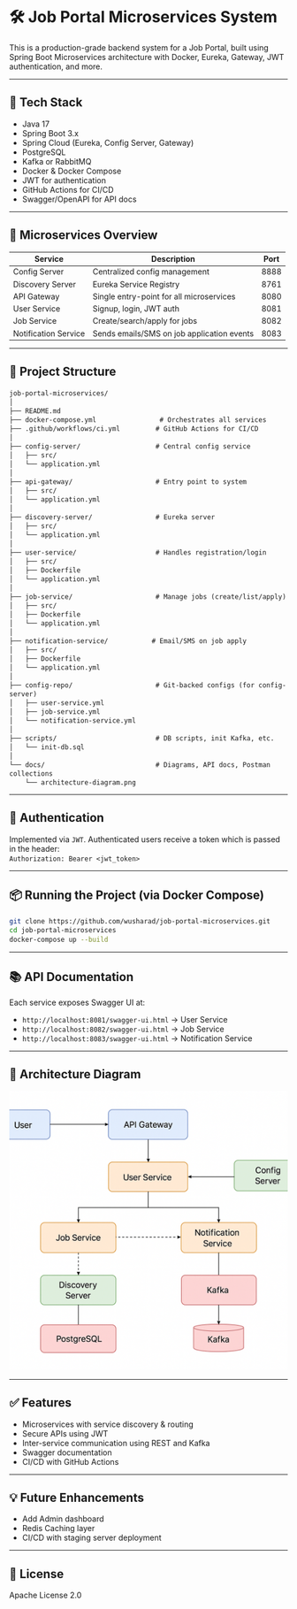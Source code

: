 # 🛠️ Job Portal Microservices System

This is a production-grade backend system for a Job Portal, built using Spring Boot Microservices architecture with Docker, Eureka, Gateway, JWT authentication, and more.

---

## 🚀 Tech Stack

- Java 17
- Spring Boot 3.x
- Spring Cloud (Eureka, Config Server, Gateway)
- PostgreSQL
- Kafka or RabbitMQ
- Docker & Docker Compose
- JWT for authentication
- GitHub Actions for CI/CD
- Swagger/OpenAPI for API docs

---

## 🧩 Microservices Overview

| Service               | Description                                 | Port |
|----------------------|---------------------------------------------|------|
| Config Server         | Centralized config management               | 8888 |
| Discovery Server      | Eureka Service Registry                     | 8761 |
| API Gateway           | Single entry-point for all microservices    | 8080 |
| User Service          | Signup, login, JWT auth                     | 8081 |
| Job Service           | Create/search/apply for jobs                | 8082 |
| Notification Service  | Sends emails/SMS on job application events  | 8083 |

---

## 📁 Project Structure
```text
job-portal-microservices/
│
├── README.md
├── docker-compose.yml                # Orchestrates all services
├── .github/workflows/ci.yml         # GitHub Actions for CI/CD
│
├── config-server/                   # Central config service
│   ├── src/
│   └── application.yml
│
├── api-gateway/                     # Entry point to system
│   ├── src/
│   └── application.yml
│
├── discovery-server/                # Eureka server
│   ├── src/
│   └── application.yml
│
├── user-service/                    # Handles registration/login
│   ├── src/
│   ├── Dockerfile
│   └── application.yml
│
├── job-service/                     # Manage jobs (create/list/apply)
│   ├── src/
│   ├── Dockerfile
│   └── application.yml
│
├── notification-service/           # Email/SMS on job apply
│   ├── src/
│   ├── Dockerfile
│   └── application.yml
│
├── config-repo/                     # Git-backed configs (for config-server)
│   ├── user-service.yml
│   ├── job-service.yml
│   └── notification-service.yml
│
├── scripts/                         # DB scripts, init Kafka, etc.
│   └── init-db.sql
│
└── docs/                            # Diagrams, API docs, Postman collections
    └── architecture-diagram.png
```

---

## 🔐 Authentication

Implemented via `JWT`. Authenticated users receive a token which is passed in the header:  
`Authorization: Bearer <jwt_token>`

---

## 📦 Running the Project (via Docker Compose)

```bash
git clone https://github.com/wusharad/job-portal-microservices.git
cd job-portal-microservices
docker-compose up --build
```
---

## 📚 API Documentation

Each service exposes Swagger UI at:  
- `http://localhost:8081/swagger-ui.html` → User Service  
- `http://localhost:8082/swagger-ui.html` → Job Service  
- `http://localhost:8083/swagger-ui.html` → Notification Service  

---

## 📸 Architecture Diagram

![Architecture](./docs/project-architecture-diagram.png)

---

## ✅ Features

- Microservices with service discovery & routing
- Secure APIs using JWT
- Inter-service communication using REST and Kafka
- Swagger documentation
- CI/CD with GitHub Actions

---

## 💡 Future Enhancements

- Add Admin dashboard
- Redis Caching layer
- CI/CD with staging server deployment

---

## 📜 License

Apache License 2.0

